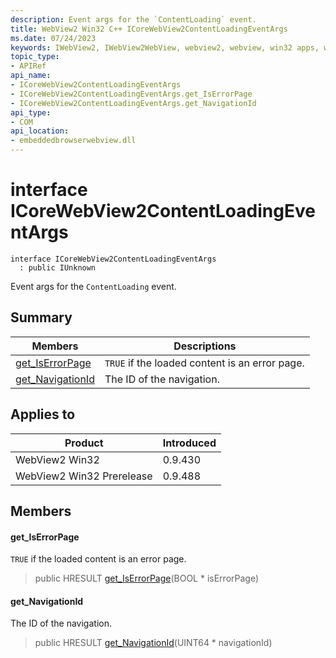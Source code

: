 ```yaml
---
description: Event args for the `ContentLoading` event.
title: WebView2 Win32 C++ ICoreWebView2ContentLoadingEventArgs
ms.date: 07/24/2023
keywords: IWebView2, IWebView2WebView, webview2, webview, win32 apps, win32, edge, ICoreWebView2, ICoreWebView2Controller, browser control, edge html, ICoreWebView2ContentLoadingEventArgs
topic_type: 
- APIRef
api_name:
- ICoreWebView2ContentLoadingEventArgs
- ICoreWebView2ContentLoadingEventArgs.get_IsErrorPage
- ICoreWebView2ContentLoadingEventArgs.get_NavigationId
api_type:
- COM
api_location:
- embeddedbrowserwebview.dll
---
```


# interface ICoreWebView2ContentLoadingEventArgs

```
interface ICoreWebView2ContentLoadingEventArgs
  : public IUnknown
```

Event args for the `ContentLoading` event.

## Summary

 Members                        | Descriptions
--------------------------------|---------------------------------------------
[get_IsErrorPage](#get_iserrorpage) | `TRUE` if the loaded content is an error page.
[get_NavigationId](#get_navigationid) | The ID of the navigation.

## Applies to

Product                         | Introduced
--------------------------------|---------------------------------------------
WebView2 Win32            |    0.9.430
WebView2 Win32 Prerelease |    0.9.488

## Members

#### get_IsErrorPage

`TRUE` if the loaded content is an error page.

> public HRESULT [get_IsErrorPage](#get_iserrorpage)(BOOL * isErrorPage)

#### get_NavigationId

The ID of the navigation.

> public HRESULT [get_NavigationId](#get_navigationid)(UINT64 * navigationId)


